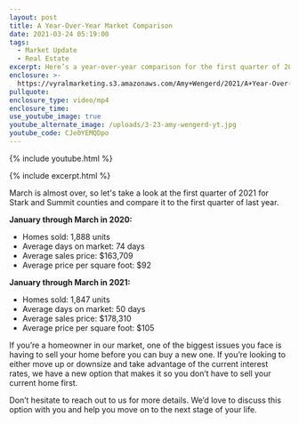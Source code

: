 ```yaml
---
layout: post
title: A Year-Over-Year Market Comparison
date: 2021-03-24 05:19:00
tags:
  - Market Update
  - Real Estate
excerpt: Here’s a year-over-year comparison for the first quarter of 2021.
enclosure: >-
  https://vyralmarketing.s3.amazonaws.com/Amy+Wengerd/2021/A+Year-Over-Year+Market+Comparison.mp4
pullquote:
enclosure_type: video/mp4
enclosure_time:
use_youtube_image: true
youtube_alternate_image: /uploads/3-23-amy-wengerd-yt.jpg
youtube_code: CJe0YEMQDpo
---
```

{% include youtube.html %}

{% include excerpt.html %}

March is almost over, so let's take a look at the first quarter of 2021 for Stark and Summit counties and compare it to the first quarter of last year.

**January through March in 2020:**

* Homes sold: 1,888 units
* Average days on market: 74 days
* Average sales price: $163,709
* Average price per square foot: $92

**January through March in 2021:**

* Homes sold: 1,847 units
* Average days on market: 50 days
* Average sales price: $178,310
* Average price per square foot: $105

If you’re a homeowner in our market, one of the biggest issues you face is having to sell your home before you can buy a new one. If you’re looking to either move up or downsize and take advantage of the current interest rates, we have a new option that makes it so you don’t have to sell your current home first.

Don’t hesitate to reach out to us for more details. We’d love to discuss this option with you and help you move on to the next stage of your life.
